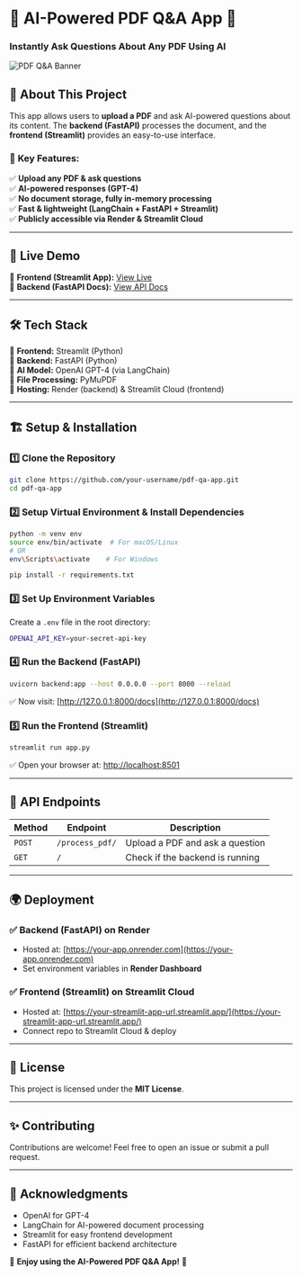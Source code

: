 # 📄 AI-Powered PDF Q&A App 🚀  
### **Instantly Ask Questions About Any PDF Using AI**  

![PDF Q&A Banner](https://user-images.githubusercontent.com/1234567/example-banner.png) <!-- Add a relevant image or remove this line -->  

## 📝 **About This Project**  
This app allows users to **upload a PDF** and ask AI-powered questions about its content. The **backend (FastAPI)** processes the document, and the **frontend (Streamlit)** provides an easy-to-use interface.  

### 🌟 **Key Features:**  
✅ **Upload any PDF & ask questions**  
✅ **AI-powered responses (GPT-4)**  
✅ **No document storage, fully in-memory processing**  
✅ **Fast & lightweight (LangChain + FastAPI + Streamlit)**  
✅ **Publicly accessible via Render & Streamlit Cloud**  

---  

## 🚀 **Live Demo**  
🔹 **Frontend (Streamlit App):** [View Live](https://your-streamlit-app-url.streamlit.app/)  
🔹 **Backend (FastAPI Docs):** [View API Docs](https://your-app.onrender.com/docs)  

---  

## 🛠 **Tech Stack**  
🔹 **Frontend:** Streamlit (Python)  
🔹 **Backend:** FastAPI (Python)  
🔹 **AI Model:** OpenAI GPT-4 (via LangChain)  
🔹 **File Processing:** PyMuPDF  
🔹 **Hosting:** Render (backend) & Streamlit Cloud (frontend)  

---  

## 🏗 **Setup & Installation**  
### **1️⃣ Clone the Repository**  
```bash  
git clone https://github.com/your-username/pdf-qa-app.git  
cd pdf-qa-app  
```

### **2️⃣ Setup Virtual Environment & Install Dependencies**  
```bash  
python -m venv env  
source env/bin/activate  # For macOS/Linux  
# OR  
env\Scripts\activate    # For Windows  

pip install -r requirements.txt  
```

### **3️⃣ Set Up Environment Variables**  
Create a `.env` file in the root directory:  
```bash  
OPENAI_API_KEY=your-secret-api-key  
```

### **4️⃣ Run the Backend (FastAPI)**  
```bash  
uvicorn backend:app --host 0.0.0.0 --port 8000 --reload  
```
✅ Now visit: [http://127.0.0.1:8000/docs](http://127.0.0.1:8000/docs)  

### **5️⃣ Run the Frontend (Streamlit)**  
```bash  
streamlit run app.py  
```
✅ Open your browser at: [http://localhost:8501](http://localhost:8501)  

---  

## 📌 **API Endpoints**  
| **Method** | **Endpoint** | **Description** |  
|-----------|------------|---------------|  
| `POST` | `/process_pdf/` | Upload a PDF and ask a question |  
| `GET` | `/` | Check if the backend is running |  

---  

## 🌍 **Deployment**  
### ✅ **Backend (FastAPI) on Render**  
- Hosted at: [https://your-app.onrender.com](https://your-app.onrender.com)  
- Set environment variables in **Render Dashboard**  

### ✅ **Frontend (Streamlit) on Streamlit Cloud**  
- Hosted at: [https://your-streamlit-app-url.streamlit.app/](https://your-streamlit-app-url.streamlit.app/)  
- Connect repo to Streamlit Cloud & deploy  

---  

## 📜 **License**  
This project is licensed under the **MIT License**.  

---  

## ✨ **Contributing**  
Contributions are welcome! Feel free to open an issue or submit a pull request.  

---  

## 🙌 **Acknowledgments**  
- OpenAI for GPT-4  
- LangChain for AI-powered document processing  
- Streamlit for easy frontend development  
- FastAPI for efficient backend architecture  

🎉 **Enjoy using the AI-Powered PDF Q&A App!** 🚀


